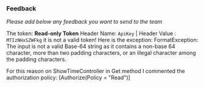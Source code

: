 ### Feedback

*Please add below any feedback you want to send to the team*


The token:
**Read-only Token** Header Name: `ApiKey` | Header Value : `MTIzNHxSZWFkg` it is not a valid token!
Here is the exception:
FormatException: The input is not a valid Base-64 string as it contains a non-base 64 character,
more than two padding characters, or an illegal character among the padding characters.

For this reason on ShowTimeController in Get method I commented the authorization policy: [Authorize(Policy = "Read")]
